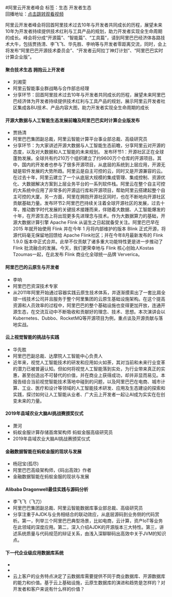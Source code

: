 #阿里云开发者峰会标签：<kbd>生态</kbd> <kbd>开发者生态</kbd><br>回播地址：[点击跳转观看视频]()阿里云开发者峰会将回首阿里技术过去10年与开发者共同成长的历程，展望未来10年为开发者持续提供技术红利与工具产品的规划，助力开发者实现全生命周期的成长。峰会将分成“开源篇”、“智能篇”、“工具篇”，请到阿里巴巴经济体各路技术大牛，包括贾扬清、李飞飞、华先胜、李响等与开发者零距离交流，同时，会上将发布“阿里巴巴开源技术委员会”、“开发者云阿拉丁神灯计划”、“阿里巴巴实时计算企业版”。#### 聚合技术生态 拥抱云上开发者* 刘湘雯* 阿里云智能事业群战略与合作部总经理*  分享环节：回首阿里技术过去10年与开发者共同成长的历程，展望未来阿里巴巴经济体为开发者持续提供技术红利与工具产品的规划，展示阿里云开发者社区集成各BU技术、产品内容大图，助力开发者实现全生命周期的成长#### 开源大数据与人工智能生态发展前瞻及阿里巴巴实时计算企业版发布* 贾扬清* 阿里巴巴集团副总裁，阿里云智能计算平台事业部总裁、高级研究员* 分享环节：为大家讲述开源大数据与人工智能生态前瞻，分享阿里云对开源的态度，以及对大数据和人工智能的未来规划。 发布环节1：开源社区正在全球蓬勃发展。全球共有约210万个组织建立了约9600万个仓库的开源项目。其中，国内的开发者也参与了很多开源项目，从底层的系统到上层应用，开源无疑是软件发展的大势所趋。阿里云是自主可控的云，同时又是开源兼容的云。在过去十年，阿里云建立了一个从底层大规模的集成管理、集成控制、资源优化、大数据解决方案到上层业务平台的一系列软件栈。阿里云在整个自主可控的大系统中应用了非常多的开源运行库和开源项目，帮助阿里云搭建起整个自主可控的大厦。另一方面，阿里在拥抱开源社区同时，也在不断地向开源社区贡献基础力量。发布环节2:阿里巴巴持续关注着全球开源社区的发展，过去十年，推动数字时代发展的关键技术接踵而来，伴随着大数据、人工智能爆发的十年，在开源生态上将出现更多先进理念与技术。作为大数据算力的基础，开源大数据计算引擎 Apache Flink 从诞生之日起就备受关注。阿里巴巴早在 2015 年就开始使用 Flink 并在今年 1 月将内部维护的版本 Blink 正式开源，将源代码毫无保留地回馈给 Apache Flink社区；并在今年8月最新发布的 Flink 1.9.0 版本中正式合并。此举不仅贡献了诸多重大功能特性更是进一步推动了 Flink 批流融合的发展。今天，我们更荣幸地与 Flink 核心创始人Kostas Tzoumas一起，在此发布 Flink 商业化全球统一品牌 Ververica。#### 阿里巴巴的云原生与开发者* 李响* 阿里巴巴资深技术专家* 从2011年阿里开始通过容器实践云原生技术体系，并逐渐摸索出了一套比肩全球一线技术公司并且服务于整个阿里集团的云原生基础设施架构。在这个提高资源和人员效率的过程中，阿里巴巴的整个基础设施也变得更加开放，连通开源生态，在交流互动中不断吸收和贡献好的理念、技术、思想。本次演讲会以Kubernetes、Dubbo、RocketMQ等开源项目为例，重点谈及开源贡献与落地实战。#### 云上视觉智能的挑战与实践* 华先胜* 阿里巴巴副总裁、达摩院人工智能中心负责人* 近年来，视觉人工智能技术的研发和应用如火如荼，其对当前和未来行业变革的潜力已被普遍认知。但如何将视觉人工智能落到实处，为行业带来真正的实惠，甚至创造出不可替代的价值，并在商业上获得成功，却并非显而易见。本报告结合当前视觉智能技术落地中碰到的问题，以及阿里巴巴在电商、城市计算、工业、医疗和设计等领域的人工智能技术研发、应用及生态建设的探索和实践，探讨如何让人工智能从业者、广大云上开发者一起让AI成为实实在在创变未来的力量。#### 2019年县域农业大脑AI挑战赛颁奖仪式* 萧河* 蚂蚁金服计算存储首席架构师 蚂蚁金服高级研究员* 2019年县域农业大脑AI挑战赛颁奖仪式#### 金融数据智能在蚂蚁金服的现状与发展* 杨冠宝(孤尽)* 阿里巴巴高级架构师，《码出高效》作者* 金融数据智能在蚂蚁金服的现状与发展#### Alibaba Dragonwell最佳实践与源码分析* 李飞飞（飞刀）* 阿里巴巴集团副总裁、阿里云智能数据库事业部总裁、高级研究员* 分享注重于AJDK与业务相结合的联动效应，从底层源码到业务侧的代码赏析。第一，列举三个阿里巴巴典型场景，比如电商，云计算，资产IoT等业务在此领域的深度应用。第二，深入介绍AJDK的开源版本三大特性。第三，讲述系统质量与代码规范的辩证关系，由浅入深聊聊码出高效中关于JVM的知识点。#### 下一代企业级应用数据库系统* * * 云上客户的业务特点决定了云数据库需要提供不同于商业数据库、开源数据库的能力和价值。基于云上基础设施，云原生数据库的演进和趋势是怎样的？对开发者和客户来说有什么样的价值？